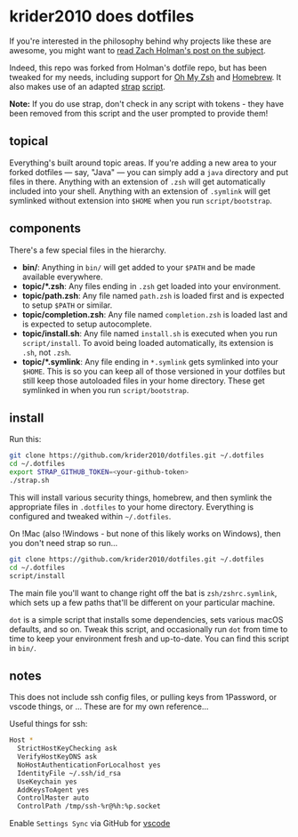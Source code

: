 # krider2010 does dotfiles

If you're interested in the philosophy behind why projects like these are
awesome, you might want to [read Zach Holman's post on the
subject](http://zachholman.com/2010/08/dotfiles-are-meant-to-be-forked/).

Indeed, this repo was forked from Holman's dotfile repo, but has been tweaked
for my needs, including support for [Oh My Zsh](https://ohmyz.sh/) and [Homebrew](https://brew.sh/). It also makes use of an adapted [strap](https://github.com/MikeMcQuaid/strap) [script](https://macos-strap.herokuapp.com/).

**Note:** If you do use strap, don't check in any script with tokens - they have been removed from this script and the user prompted to provide them!

## topical

Everything's built around topic areas. If you're adding a new area to your
forked dotfiles — say, "Java" — you can simply add a `java` directory and put
files in there. Anything with an extension of `.zsh` will get automatically
included into your shell. Anything with an extension of `.symlink` will get
symlinked without extension into `$HOME` when you run `script/bootstrap`.

## components

There's a few special files in the hierarchy.

- **bin/**: Anything in `bin/` will get added to your `$PATH` and be made
  available everywhere.
- **topic/\*.zsh**: Any files ending in `.zsh` get loaded into your
  environment.
- **topic/path.zsh**: Any file named `path.zsh` is loaded first and is
  expected to setup `$PATH` or similar.
- **topic/completion.zsh**: Any file named `completion.zsh` is loaded
  last and is expected to setup autocomplete.
- **topic/install.sh**: Any file named `install.sh` is executed when you run `script/install`. To avoid being loaded automatically, its extension is `.sh`, not `.zsh`.
- **topic/\*.symlink**: Any file ending in `*.symlink` gets symlinked into
  your `$HOME`. This is so you can keep all of those versioned in your dotfiles
  but still keep those autoloaded files in your home directory. These get
  symlinked in when you run `script/bootstrap`.

## install

Run this:

```sh
git clone https://github.com/krider2010/dotfiles.git ~/.dotfiles
cd ~/.dotfiles
export STRAP_GITHUB_TOKEN=<your-github-token>
./strap.sh
```

This will install various security things, homebrew, and then symlink the appropriate files
in `.dotfiles` to your home directory. Everything is configured and tweaked within `~/.dotfiles`.

On !Mac (also !Windows - but none of this likely works on Windows), then you don't need strap so run...

```sh
git clone https://github.com/krider2010/dotfiles.git ~/.dotfiles
cd ~/.dotfiles
script/install
```

The main file you'll want to change right off the bat is `zsh/zshrc.symlink`,
which sets up a few paths that'll be different on your particular machine.

`dot` is a simple script that installs some dependencies, sets various macOS
defaults, and so on. Tweak this script, and occasionally run `dot` from
time to time to keep your environment fresh and up-to-date. You can find
this script in `bin/`.

## notes

This does not include ssh config files, or pulling keys from 1Password, or vscode things, or ... These are for my own reference...

Useful things for ssh:

```sh
Host *
  StrictHostKeyChecking ask
  VerifyHostKeyDNS ask
  NoHostAuthenticationForLocalhost yes
  IdentityFile ~/.ssh/id_rsa
  UseKeychain yes
  AddKeysToAgent yes
  ControlMaster auto
  ControlPath /tmp/ssh-%r@%h:%p.socket
```

Enable `Settings Sync` via GitHub for [vscode](https://code.visualstudio.com/docs/editor/settings-sync)

